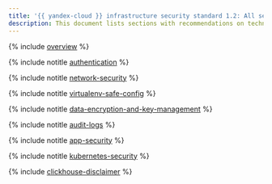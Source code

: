 ```yaml
---
title: '{{ yandex-cloud }} infrastructure security standard 1.2: All sections on one page'
description: This document lists sections with recommendations on technical protection measures and helps you choose information security measures when deploying information systems in {{ yandex-cloud }}.
---
```


{% include [overview](../../_includes/security/standard/overview.md) %}

{% include notitle [authentication](../../_includes/security/standard/authentication.md) %}

{% include notitle [network-security](../../_includes/security/standard/network-security.md) %}

{% include notitle [virtualenv-safe-config](../../_includes/security/standard/virtualenv-safe-config.md) %}

{% include notitle [data-encryption-and-key-management](../../_includes/security/standard/encryption.md) %}

{% include notitle [audit-logs](../../_includes/security/standard/audit-logs.md) %}


{% include notitle [app-security](../../_includes/security/standard/app-security.md) %}


{% include notitle [kubernetes-security](../../_includes/security/standard/kubernetes-security.md) %}

{% include [clickhouse-disclaimer](../../_includes/clickhouse-disclaimer.md) %}